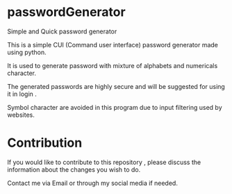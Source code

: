 # passwordGenerator

Simple and Quick password generator

This is a simple CUI (Command user interface) password generator made using python.

It  is used to generate password with mixture of alphabets and numericals character.

The generated passwords are highly secure and will be suggested for using it in login .

Symbol character are avoided in this program due to input filtering used by websites.



# Contribution

If you would like to contribute to this repository , please discuss the information about the changes you wish to do.

Contact me via Email or through my social media if needed.
